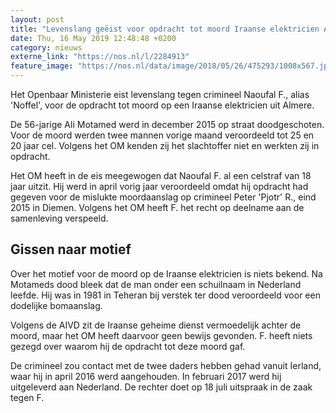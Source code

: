 ```yaml
---
layout: post
title: "Levenslang geëist voor opdracht tot moord Iraanse elektricien Almere"
date: Thu, 16 May 2019 12:48:48 +0200
category: nieuws
externe_link: "https://nos.nl/l/2284913"
feature_image: "https://nos.nl/data/image/2018/05/26/475293/1008x567.jpg"
---
```


<p>Het Openbaar Ministerie eist levenslang tegen crimineel Naoufal F., alias 'Noffel', voor de opdracht tot moord op een Iraanse elektricien uit Almere.</p>
<p>De 56-jarige Ali Motamed werd in december 2015 op straat doodgeschoten. Voor de moord werden twee mannen vorige maand veroordeeld tot 25 en 20 jaar cel. Volgens het OM kenden zij het slachtoffer niet en werkten zij in opdracht.</p>
<p>Het OM heeft in de eis meegewogen dat Naoufal F. al een celstraf van 18 jaar uitzit. Hij werd in april vorig jaar veroordeeld omdat hij opdracht had gegeven voor de mislukte moordaanslag op crimineel Peter 'Pjotr' R., eind 2015 in Diemen. Volgens het OM heeft F. het recht op deelname aan de samenleving verspeeld.</p>
<h2>Gissen naar motief</h2>
<p>Over het motief voor de moord op de Iraanse elektricien is niets bekend. Na Motameds dood bleek dat de man onder een schuilnaam in Nederland leefde. Hij was in 1981 in Teheran bij verstek ter dood veroordeeld voor een dodelijke bomaanslag.</p>
<p>Volgens de AIVD zit de Iraanse geheime dienst vermoedelijk achter de moord, maar het OM heeft daarvoor geen bewijs gevonden. F. heeft niets gezegd over waarom hij de opdracht tot deze moord gaf.</p>
<p>De crimineel zou contact met de twee daders hebben gehad vanuit Ierland, waar hij in april 2016 werd aangehouden. In februari 2017 werd hij uitgeleverd aan Nederland. De rechter doet op 18 juli uitspraak in de zaak tegen F.</p>
